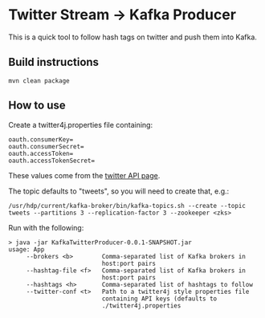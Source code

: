 Twitter Stream -> Kafka Producer
================================

This is a quick tool to follow hash tags on twitter and push them into Kafka. 


Build instructions
------------------

    mvn clean package


How to use
----------

Create a twitter4j.properties file containing: 

    oauth.consumerKey=
    oauth.consumerSecret=
    oauth.accessToken=
    oauth.accessTokenSecret=

These values come from the [twitter API page](https://apps.twitter.com/). 

The topic defaults to "tweets", so you will need to create that, e.g.:

    /usr/hdp/current/kafka-broker/bin/kafka-topics.sh --create --topic tweets --partitions 3 --replication-factor 3 --zookeeper <zks>


Run with the following:

    > java -jar KafkaTwitterProducer-0.0.1-SNAPSHOT.jar
    usage: App
         --brokers <b>        Comma-separated list of Kafka brokers in
                              host:port pairs
         --hashtag-file <f>   Comma-separated list of Kafka brokers in
                              host:port pairs
         --hashtags <h>       Comma-separated list of hashtags to follow
         --twitter-conf <t>   Path to a twitter4j style properties file
                              containing API keys (defaults to
                              ./twitter4j.properties
                             
